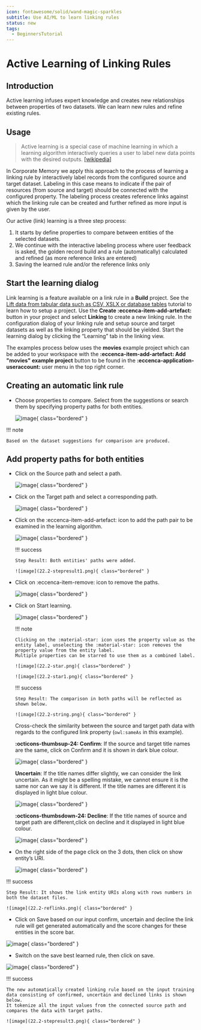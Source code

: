 ```yaml
---
icon: fontawesome/solid/wand-magic-sparkles
subtitle: Use AI/ML to learn linking rules
status: new
tags:
  - BeginnersTutorial
---
```


# Active Learning of Linking Rules

## Introduction

Active learning infuses expert knowledge and creates new relationships between properties of two datasets. We can learn new rules and refine existing rules.

## Usage

> Active learning is a special case of machine learning in which a learning algorithm interactively queries a user to label new data points with the desired outputs. [[wikipedia]](https://www.wikiwand.com/en/Active_learning_(machine_learning)#introduction)

In Corporate Memory we apply this approach to the process of learning a linking rule by interactively label records from the configured source and target dataset.
Labeling in this case means to indicate if the pair of resources (from source and target) should be connected with the configured property.
The labeling process creates reference links against which the linking rule can be created and further refined as more input is given by the user.

Our active (link) learning is a three step process:

1. It starts by define properties to compare between entities of the selected datasets.
2. We continue with the interactive labeling process where user feedback is asked, the golden record build and a rule (automatically) calculated and refined (as more reference links are entered)
3. Saving the learned rule and/or the reference links only

## Start the learning dialog

Link learning is a feature available on a link rule in a **Build** project.
See the [Lift data from tabular data such as CSV, XSLX or database tables](/build/lift-data-from-tabular-data-such-as-csv-xslx-or-database-tables) tutorial to learn how to setup a project.
Use the **Create :eccenca-item-add-artefact:** button in your project and select **Linking** to create a new linking rule.
In the configuration dialog of your linking rule and setup source and target datasets as well as the linking property that should be yielded.
Start the learning dialog by clicking the “Learning” tab in the linking view.

The examples process below uses the **movies** example project which can be added to your workspace with the **:eccenca-item-add-artefact: Add "movies" example project** button to be found in the **:eccenca-application-useraccount:** user menu in the top right corner.

## Creating an automatic link rule

-   Choose properties to compare.
    Select from the suggestions or search them by specifying property paths for both entities.

    ![image](22.2-Suggestion.png){ class="bordered" }

!!! note

    Based on the dataset suggestions for comparison are produced.

## Add property paths for both entities

-   Click on the Source path and select a path.

    ![image](22.2-Sourcepath.png){ class="bordered" }

-   Click on the Target path and select a corresponding path.

    ![image](22.2-targetpath.png){ class="bordered" }

-   Click on the :eccenca-item-add-artefact: icon to add the path pair to be examined in the learning algorithm.

    ![image](22.2-plusicon.png){ class="bordered" }

    !!! success

        Step Result: Both entities' paths were added.

        ![image](22.2-stepresult1.png){ class="bordered" }

-   Click on :eccenca-item-remove: icon to remove the paths.

     ![image](22.2-delete.png){ class="bordered" }

-   Click on Start learning.

    ![image](22.2-startlearning.png){ class="bordered" }

    !!! note

        Clicking on the :material-star: icon uses the property value as the entity label, unselecting the :material-star: icon removes the property value from the entity label.
        Multiple properties can be starred to use them as a combined label.

        ![image](22.2-star.png){ class="bordered" }

        ![image](22.2-star1.png){ class="bordered" }

    !!! success

        Step Result: The comparison in both paths will be reflected as shown below.

        ![image](22.2-string.png){ class="bordered" }

    Cross-check the similarity between the source and target path data with regards to the configured link property (`owl:sameAs` in this example).

    **:octicons-thumbsup-24: Confirm**: If the source and target title names are the same, click on Confirm and it is shown in dark blue colour.

    ![image](22.2-confirm.png){ class="bordered" }

    **Uncertain**: If the title names differ slightly, we can consider the link uncertain.
    As it might be a spelling mistake, we cannot ensure it is the same nor can we say it is different.
    If the title names are different it is displayed in light blue colour.

    ![image](22.2-decline.png){ class="bordered" }

    **:octicons-thumbsdown-24: Decline**: If the title names of source and target path are different,click on decline and it displayed in light blue colour.

    ![image](22.2-decline.png){ class="bordered" }

-   On the right side of the page click on the 3 dots, then click on show entity’s URI.

    ![image](22.2-uri.png){ class="bordered" }

!!! success

    Step Result: It shows the link entity URIs along with rows numbers in both the dataset files.

    ![image](22.2-reflinks.png){ class="bordered" }

-   Click on Save based on our input confirm, uncertain and decline the link rule will get generated automatically and the score changes for these entities in the score bar.

![image](22.2-save.png){ class="bordered" }

-   Switch on the save best learned rule, then click on save.

![image](22.2-stepresult2.png){ class="bordered" }

!!! success

    The new automatically created linking rule based on the input training data consisting of confirmed, uncertain and declined links is shown below.
    It tokenize all the input values from the connected source path and compares the data with target paths.

    ![image](22.2-stepresult3.png){ class="bordered" }
